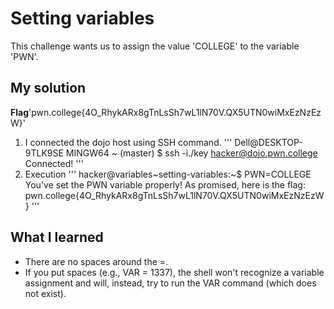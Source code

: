 # Setting variables
This challenge wants us to assign the value 'COLLEGE' to the variable 'PWN'.
## My solution
**Flag**'pwn.college{4O_RhykARx8gTnLsSh7wL1lN70V.QX5UTN0wiMxEzNzEzW}'
1. I connected the dojo host using SSH command.
'''
Dell@DESKTOP-9TLK9SE MINGW64 ~ (master)
$ ssh -i./key hacker@dojo.pwn.college
Connected!
'''
2. Execution 
'''
hacker@variables~setting-variables:~$ PWN=COLLEGE
You've set the PWN variable properly! As promised, here is the flag:
pwn.college{4O_RhykARx8gTnLsSh7wL1lN70V.QX5UTN0wiMxEzNzEzW}
'''

## What I learned 
- There are no spaces around the =.
- If you put spaces (e.g., VAR = 1337), the shell won't recognize a variable assignment and will, instead, try to run the VAR command (which does not exist).